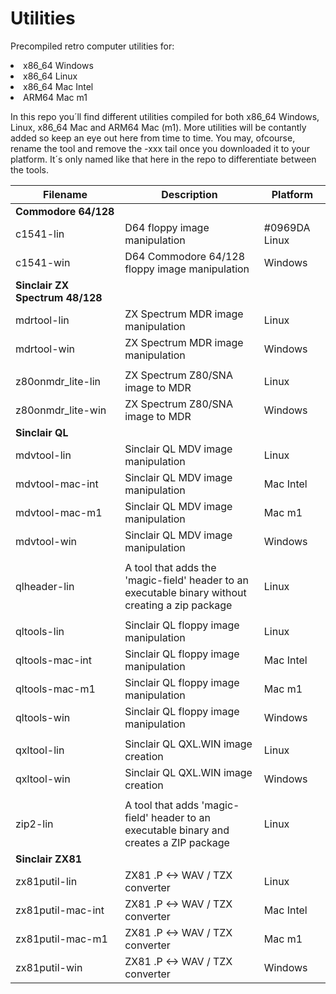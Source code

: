 # Utilities
Precompiled retro computer utilities for:

<li>x86_64 Windows
<li>x86_64 Linux
<li>x86_64 Mac Intel
<li>ARM64 Mac m1

In this repo you´ll find different utilities compiled for both x86_64 Windows, Linux, x86_64 Mac and ARM64 Mac (m1). More utilities will be contantly added so keep an eye out here from time to time. You may, ofcourse, rename the tool and remove the -xxx tail once you downloaded it to your platform. It´s only named like that here in the repo to differentiate between the tools.

| Filename  | Description | Platform |
| ------------- | ------------- | ------------- |
| **Commodore 64/128** | | |
| c1541-lin | D64 floppy image manipulation | #0969DA Linux |
| c1541-win | D64 Commodore 64/128 floppy image manipulation | Windows |
| **Sinclair ZX Spectrum 48/128** | |
| mdrtool-lin | ZX Spectrum MDR image manipulation | Linux |
| mdrtool-win | ZX Spectrum MDR image manipulation | Windows |
| | |
| z80onmdr_lite-lin | ZX Spectrum Z80/SNA image to MDR | Linux |
| z80onmdr_lite-win | ZX Spectrum Z80/SNA image to MDR | Windows |
| **Sinclair QL** | |
| mdvtool-lin | Sinclair QL MDV image manipulation | Linux |
| mdvtool-mac-int | Sinclair QL MDV image manipulation | Mac Intel |
| mdvtool-mac-m1 | Sinclair QL MDV image manipulation | Mac m1
| mdvtool-win | Sinclair QL MDV image manipulation | Windows |
| | |
| qlheader-lin | A tool that adds the 'magic-field' header to an <br>executable binary without creating a zip package | Linux |
| | |
| qltools-lin | Sinclair QL floppy image manipulation | Linux |
| qltools-mac-int | Sinclair QL floppy image manipulation | Mac Intel |
| qltools-mac-m1 | Sinclair QL floppy image manipulation | Mac m1 |
| qltools-win | Sinclair QL floppy image manipulation | Windows |
| | |
| qxltool-lin | Sinclair QL QXL.WIN image creation | Linux |
| qxltool-win | Sinclair QL QXL.WIN image creation | Windows |
| | |
| zip2-lin | A tool that adds 'magic-field' header to an <br> executable binary and creates a ZIP package | Linux |
| **Sinclair ZX81** | |
| zx81putil-lin | ZX81 .P <-> WAV / TZX converter | Linux |
| zx81putil-mac-int | ZX81 .P <-> WAV / TZX converter | Mac Intel |
| zx81putil-mac-m1 | ZX81 .P <-> WAV / TZX converter | Mac m1 |
| zx81putil-win | ZX81 .P <-> WAV / TZX converter | Windows |

